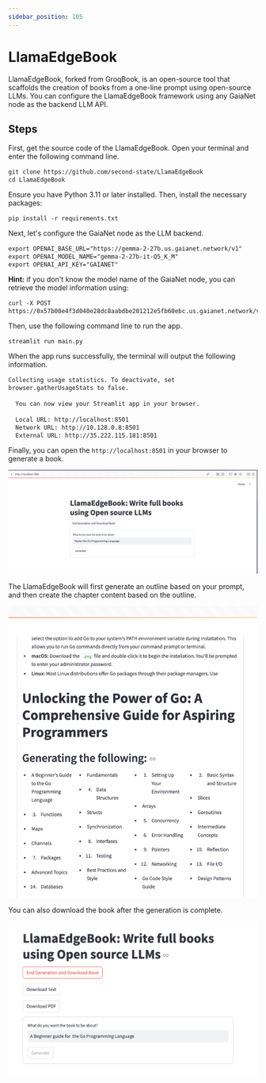 ```yaml
---
sidebar_position: 105
---
```


# LlamaEdgeBook

LlamaEdgeBook, forked from GroqBook, is an open-source tool that scaffolds the creation of books from a one-line prompt using open-source LLMs. You can configure the LlamaEdgeBook framework using any GaiaNet node as the backend LLM API.

## Steps

First, get the source code of the LlamaEdgeBook. Open your terminal and enter the following command line.

```
git clone https://github.com/second-state/LlamaEdgeBook
cd LlamaEdgeBook
```

Ensure you have Python 3.11 or later installed. Then, install the necessary packages:

```
pip install -r requirements.txt
```

Next, let's configure the GaiaNet node as the LLM backend.

```
export OPENAI_BASE_URL="https://gemma-2-27b.us.gaianet.network/v1"
export OPENAI_MODEL_NAME="gemma-2-27b-it-Q5_K_M" 
export OPENAI_API_KEY="GAIANET" 
```

**Hint:** if you don't know the model name of the GaiaNet node, you can retrieve the model information using:

```
curl -X POST https://0x57b00e4f3d040e28dc8aabdbe201212e5fb60ebc.us.gaianet.network/v1/models
```

Then, use the following command line to run the app.

```
streamlit run main.py
```

When the app runs successfully, the terminal will output the following information.

```
Collecting usage statistics. To deactivate, set browser.gatherUsageStats to false.

  You can now view your Streamlit app in your browser.

  Local URL: http://localhost:8501
  Network URL: http://10.128.0.8:8501
  External URL: http://35.222.115.181:8501
```

Finally, you can open the `http://localhost:8501` in your browser to generate a book.

![](book-01.png)


The LlamaEdgeBook will first generate an outline based on your prompt, and then create the chapter content based on the outline.

![](book-02.png)

You can also download the book after the generation is complete.

![](book-03.png)



